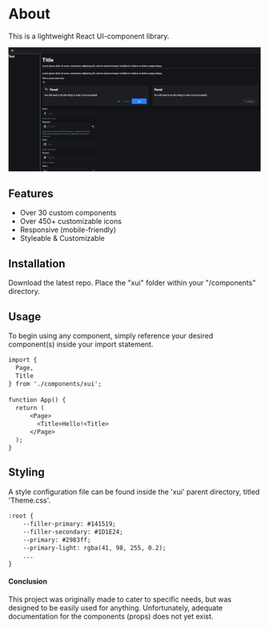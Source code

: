 # About
This is a lightweight React UI-component library.

![Alt text](preview.png?raw=true "Preview")

## Features
 - Over 30 custom components
 - Over 450+ customizable icons
 - Responsive (mobile-friendly)
 - Styleable & Customizable

## Installation

Download the latest repo.
Place the "xui" folder within your "/components" directory.

## Usage

To begin using any component, simply reference your desired component(s) inside your import statement.

```
import {
  Page,
  Title
} from './components/xui';

function App() {
  return (
      <Page>
        <Title>Hello!<Title>
      </Page>
  );
}
```

## Styling

A style configuration file can be found inside the 'xui' parent directory, titled 'Theme.css'.

```
:root {
    --filler-primary: #141519;
    --filler-secondary: #1D1E24;
    --primary: #2983ff;
    --primary-light: rgba(41, 98, 255, 0.2);
    ...
}
```

#### Conclusion

This project was originally made to cater to specific needs, but was designed to be easily used for anything. Unfortunately, adequate documentation for the components (props) does not yet exist.
